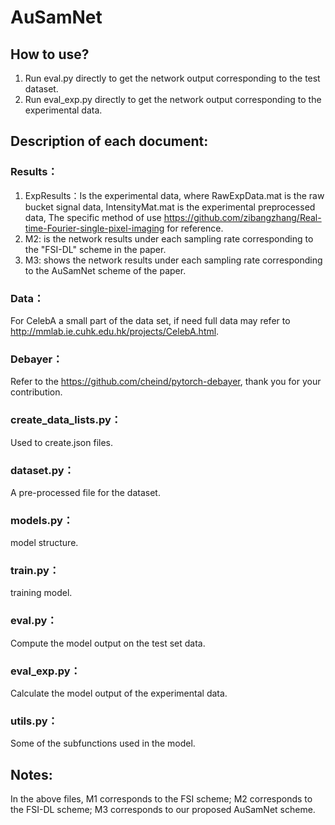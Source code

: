 # AuSamNet
## How to use? 
1. Run eval.py directly to get the network output corresponding to the test dataset.
2. Run eval_exp.py directly to get the network output corresponding to the experimental data.
## Description of each document:
### Results：
1. ExpResults：Is the experimental data, where RawExpData.mat is the raw bucket signal data, IntensityMat.mat is the experimental preprocessed data, The specific method of use https://github.com/zibangzhang/Real-time-Fourier-single-pixel-imaging for reference.
2. M2: is the network results under each sampling rate corresponding to the "FSI-DL" scheme in the paper.
3. M3: shows the network results under each sampling rate corresponding to the AuSamNet scheme of the paper.
### Data：
For CelebA a small part of the data set, if need full data may refer to http://mmlab.ie.cuhk.edu.hk/projects/CelebA.html.
### Debayer：
Refer to the https://github.com/cheind/pytorch-debayer, thank you for your contribution.
### create_data_lists.py：
Used to create.json files.
### dataset.py：
A pre-processed file for the dataset.
### models.py：
model structure.
### train.py：
training model.
### eval.py：
Compute the model output on the test set data.
### eval_exp.py：
Calculate the model output of the experimental data.
### utils.py：
Some of the subfunctions used in the model.
## Notes: 
In the above files, M1 corresponds to the FSI scheme; M2 corresponds to the FSI-DL scheme; M3 corresponds to our proposed AuSamNet scheme.



